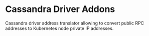 # Cassandra Driver Addons

Cassandra driver address translator allowing to convert public RPC addresses to Kubernetes node private IP addresses.